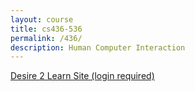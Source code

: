 ```yaml
---
layout: course
title: cs436-536
permalink: /436/
description: Human Computer Interaction
---
```


[Desire 2 Learn Site (login required)](https://nmhu.desire2learn.com/d2l/home/28410)


